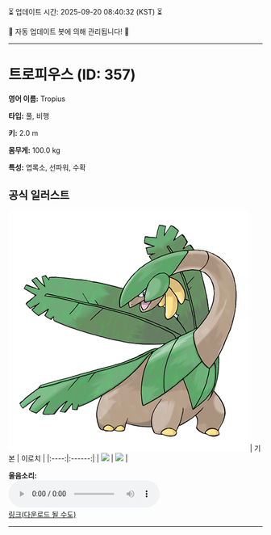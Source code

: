 
⏳ 업데이트 시간: 2025-09-20 08:40:32 (KST) ⏳

🤖 자동 업데이트 봇에 의해 관리됩니다! 🤖

---

# 트로피우스 (ID: 357)
**영어 이름:** Tropius

**타입:** 풀, 비행

**키:** 2.0 m

**몸무게:** 100.0 kg

**특성:** 엽록소, 선파워, 수확

## 공식 일러스트
![](https://raw.githubusercontent.com/PokeAPI/sprites/master/sprites/pokemon/other/official-artwork/357.png)
| 기본 | 이로치 |
|:----:|:------:|
| <img src="http://play.pokemonshowdown.com/sprites/ani/tropius.gif" width="200"> | <img src="http://play.pokemonshowdown.com/sprites/ani-shiny/tropius.gif" width="200"> |

**울음소리:**<br><audio controls src="https://raw.githubusercontent.com/PokeAPI/cries/main/cries/pokemon/latest/357.ogg"></audio><br> [링크(다운로드 될 수도)](https://raw.githubusercontent.com/PokeAPI/cries/main/cries/pokemon/latest/357.ogg)


---
